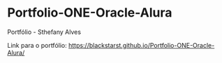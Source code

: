 # Portfolio-ONE-Oracle-Alura
Portfólio - Sthefany Alves

Link para o portfólio:
https://blackstarst.github.io/Portfolio-ONE-Oracle-Alura/
